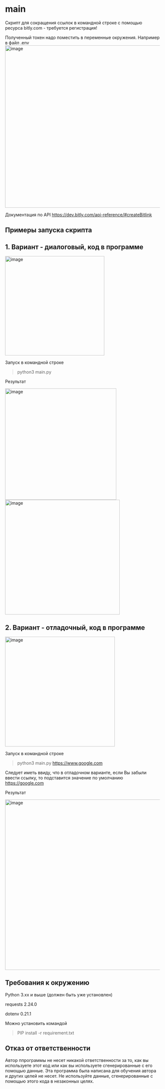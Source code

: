 # main
Скрипт для сокращения ссылок в командной строке с помощью ресурса bitly.com - требуется регистрация! 


Полученный токен надо поместить в переменные окружения. Например в файл .env
<img width="528" alt="image" src="https://user-images.githubusercontent.com/55636018/216819674-f90ed895-c2eb-4eaf-a92c-6ee30750eaf3.png">



Документация по API https://dev.bitly.com/api-reference/#createBitlink


## Примеры запуска скрипта 

## 1. Вариант - диалоговый, код в программе
<img width="323" alt="image" src="https://user-images.githubusercontent.com/55636018/216811237-fb7291d5-2ec9-48b6-b65a-baa187d5cd8d.png">


Запуск в командной строке
> python3 main.py

Результат

<img width="362" alt="image" src="https://user-images.githubusercontent.com/55636018/216755753-c335d97e-92cc-403c-a114-183398837529.png">

<img width="373" alt="image" src="https://user-images.githubusercontent.com/55636018/216755800-a7fcdb25-9589-4bad-8ea4-13a0c2e38c8c.png">


## 2. Вариант - отладочный, код в программе
<img width="357" alt="image" src="https://user-images.githubusercontent.com/55636018/216811359-847bc279-ca14-4485-a262-82e3eeecca03.png">


Запуск в командной строке
> python3 main.py https://www.google.com

Следует иметь ввиду, что в отладочном варианте, если Вы забыли ввести ссылку, то подставится значение по умолчанию https://google.com

Результат

<img width="554" alt="image" src="https://user-images.githubusercontent.com/55636018/216811685-39825988-f7d5-496c-907e-f4130062c7ac.png">


## Требования к окружению

Python 3.xx и выше (должен быть уже установлен)

requests 2.24.0

dotenv 0.21.1

Можно установить командой  
> PIP install -r requirement.txt


## Отказ от ответственности

Автор ппрограммы не несет никакой ответственности за то, как вы используете этот код или как вы используете сгенерированные с его помощью данные. Эта программа была написана для обучения автора и других целей не несет. Не используйте данные, сгенерированные с помощью этого кода в незаконных целях.
